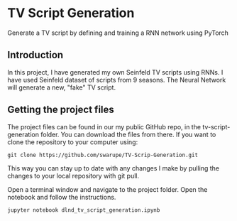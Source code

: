 # TV Script Generation
Generate a TV script by defining and training a RNN network using PyTorch

## Introduction
In this project, I have generated my own Seinfeld TV scripts using RNNs. I have used Seinfeld dataset of scripts from 9 seasons. The Neural Network will generate a new, "fake" TV script.

## Getting the project files
The project files can be found in our my public GitHub repo, in the tv-script-generation folder. You can download the files from there. If you want to clone the repository to your computer using:

```
git clone https://github.com/swarupe/TV-Scrip-Generation.git
```
This way you can stay up to date with any changes I make by pulling the changes to your local repository with git pull.

Open a terminal window and navigate to the project folder. Open the notebook and follow the instructions.
```
jupyter notebook dlnd_tv_script_generation.ipynb

```
